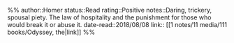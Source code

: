 %%
author::Homer
status::Read
rating::Positive
notes::Daring, trickery, spousal piety. The law of hospitality and the punishment for those who would break it or abuse it.
date-read::2018/08/08
link:: [[1 notes/11 media/111 books/Odyssey, the|link]]
%%